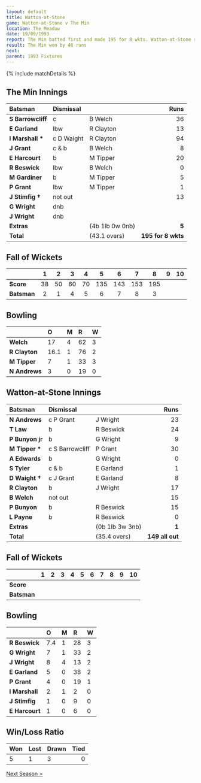 ```yaml
---
layout: default
title: Watton-at-Stone
game: Watton-at-Stone v The Min
location: The Meadow
date: 19/09/1993
report: The Min batted first and made 195 for 8 wkts. Watton-at-Stone replied with 149 all out
result: The Min won by 46 runs
next: 
parent: 1993 Fixtures
---
```


{% include matchDetails %}

## The Min Innings

| Batsman | Dismissal |  | Runs |
|:---|:---|---|---:|
| **S Barrowcliff** | c  | B Welch | 36 |
| **E Garland** | lbw | R Clayton | 13 |
| **I Marshall &#42;** | c D Waight | R Clayton | 94 |
| **J Grant** | c & b | B Welch | 8 |
| **E Harcourt** | b | M Tipper | 20 |
| **R Beswick** | lbw | B Welch | 0 |
| **M Gardiner** | b | M Tipper | 5 |
| **P Grant** | lbw | M Tipper | 1 |
| **J Stimfig &#8224;** | not out |  | 13 |
| **G Wright** | dnb |  |  |
| **J Wright** | dnb |  |  |
| **Extras** | | (4b 1lb 0w 0nb) | **5** |
| **Total** | | (43.1 overs) | **195 for 8 wkts** |

## Fall of Wickets

| | 1 | 2 | 3 | 4 | 5 | 6 | 7 | 8 | 9 | 10 |
|---|:---:|:---:|:---:|:---:|:---:|:---:|:---:|:---:|:---:|:---:|
| **Score** | 38 | 50 | 60 | 70 | 135 | 143 | 153 | 195 |  |  |
| **Batsman** | 2 | 1 | 4 | 5 | 6 | 7 | 8 | 3 |  |  |

## Bowling

| | O | M | R | W |
|---|:---|:---|:---|:---|
| **Welch** | 17 | 4 | 62 | 3 |
| **R Clayton** | 16.1 | 1 | 76 | 2 |
| **M Tipper** | 7 | 1 | 33 | 3 |
| **N Andrews** | 3 | 0 | 19 | 0 |

## Watton-at-Stone Innings

| Batsman | Dismissal |  | Runs |
|:---|:---|---|---:|
| **N Andrews** | c P Grant | J Wright | 23 |
| **T Law** | b | R Beswick | 24 |
| **P Bunyon jr** | b | G Wright | 9 |
| **M Tipper &#42;** | c S Barrowcliff | P Grant | 30 |
| **A Edwards** | b | G Wright | 0 |
| **S Tyler** | c & b | E Garland | 1 |
| **D Waight &#8224;** | c J Grant | E Garland | 8 |
| **R Clayton** | b | J Wright | 17 |
| **B Welch** | not out |  | 15 |
| **P Bunyon** | b | R Beswick | 15 |
| **L Payne** | b | R Beswick | 0 |
| **Extras** | | (0b 1lb 3w 3nb) | **1** |
| **Total** | | (35.4 overs) | **149 all out** |

## Fall of Wickets

| | 1 | 2 | 3 | 4 | 5 | 6 | 7 | 8 | 9 | 10 |
|---|:---:|:---:|:---:|:---:|:---:|:---:|:---:|:---:|:---:|:---:|
| **Score** |  |  |  |  |  |  |  |  |  |  |
| **Batsman** |  |  |  |  |  |  |  |  |  |  |

## Bowling

| | O | M | R | W |
|---|:---|:---|:---|:---|
| **R Beswick** | 7.4 | 1 | 28 | 3 |
| **G Wright** | 7 | 1 | 33 | 2 |
| **J Wright** | 8 | 4 | 13 | 2 |
| **E Garland** | 5 | 0 | 38 | 2 |
| **P Grant** | 4 | 0 | 19 | 1 |
| **I Marshall** | 2 | 1 | 2 | 0 |
| **J Stimfig** | 1 | 0 | 9 | 0 |
| **E Harcourt** | 1 | 0 | 6 | 0 |

## Win/Loss Ratio

| Won | Lost | Drawn | Tied |
|:---|:---|:---|---:|
| 5 | 1 | 3 | 0 |

[Next Season >](1994)